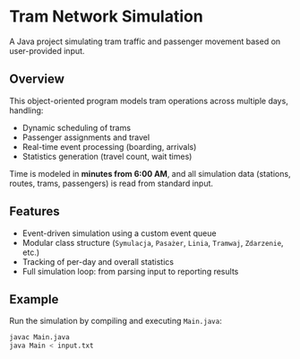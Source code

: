 # Tram Network Simulation

A Java project simulating tram traffic and passenger movement based on user-provided input.

## Overview

This object-oriented program models tram operations across multiple days, handling:
- Dynamic scheduling of trams
- Passenger assignments and travel
- Real-time event processing (boarding, arrivals)
- Statistics generation (travel count, wait times)

Time is modeled in **minutes from 6:00 AM**, and all simulation data (stations, routes, trams, passengers) is read from standard input.

## Features

- Event-driven simulation using a custom event queue
- Modular class structure (`Symulacja`, `Pasażer`, `Linia`, `Tramwaj`, `Zdarzenie`, etc.)
- Tracking of per-day and overall statistics
- Full simulation loop: from parsing input to reporting results

## Example

Run the simulation by compiling and executing `Main.java`:

```bash
javac Main.java
java Main < input.txt
